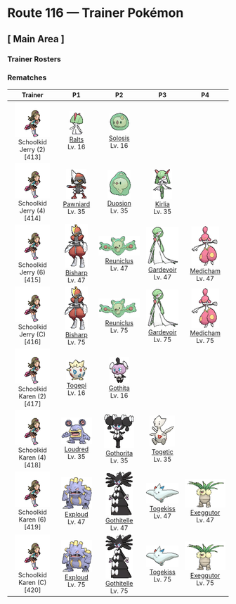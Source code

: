 # Route 116 — Trainer Pokémon

## [ Main Area ]

### Trainer Rosters

### Rematches

| Trainer | P1 | P2 | P3 | P4 |
|:-------:|:--:|:--:|:--:|:--:|
| ![Schoolkid Jerry (2)](../../assets/trainers/schoolkid.png "Schoolkid Jerry (2)")<br>Schoolkid Jerry (2) [413] | <div class="sprite-cell">![Ralts](../../assets/sprites/ralts/front.gif "Ralts: Ralts has the ability to sense the emotions of people. If its Trainer is in a cheerful mood, this Pokémon grows cheerful and joyous in the same way.")<br>[Ralts](../../pokemon/ralts.md)<br>Lv. 16</div> | <div class="sprite-cell">![Solosis](../../assets/sprites/solosis/front.gif "Solosis: They drive away attackers by unleashing psychic power. They can use telepathy to talk with others.")<br>[Solosis](../../pokemon/solosis.md)<br>Lv. 16</div> |
| ![Schoolkid Jerry (4)](../../assets/trainers/schoolkid.png "Schoolkid Jerry (4)")<br>Schoolkid Jerry (4) [414] | <div class="sprite-cell">![Pawniard](../../assets/sprites/pawniard/front.gif "Pawniard: Ignoring their injuries, groups attack by sinking the blades that cover their bodies into their prey.")<br>[Pawniard](../../pokemon/pawniard.md)<br>Lv. 35</div> | <div class="sprite-cell">![Duosion](../../assets/sprites/duosion/front.gif "Duosion: When their two divided brains think the same thoughts, their psychic power is maximized.")<br>[Duosion](../../pokemon/duosion.md)<br>Lv. 35</div> | <div class="sprite-cell">![Kirlia](../../assets/sprites/kirlia/front.gif "Kirlia: Kirlia uses the horns on its head to amplify its psychokinetic power. When the Pokémon uses its power, the air around it becomes distorted, creating mirages of nonexistent scenery.")<br>[Kirlia](../../pokemon/kirlia.md)<br>Lv. 35</div> |
| ![Schoolkid Jerry (6)](../../assets/trainers/schoolkid.png "Schoolkid Jerry (6)")<br>Schoolkid Jerry (6) [415] | <div class="sprite-cell">![Bisharp](../../assets/sprites/bisharp/front.gif "Bisharp: Bisharp pursues prey in the company of a large group of Pawniard. Then Bisharp finishes off the prey.")<br>[Bisharp](../../pokemon/bisharp.md)<br>Lv. 47</div> | <div class="sprite-cell">![Reuniclus](../../assets/sprites/reuniclus/front.gif "Reuniclus: When Reuniclus shake hands, a network forms between their brains, increasing their psychic power.")<br>[Reuniclus](../../pokemon/reuniclus.md)<br>Lv. 47</div> | <div class="sprite-cell">![Gardevoir](../../assets/sprites/gardevoir/front.gif "Gardevoir: Gardevoir has the psychokinetic power to distort the dimensions and create a small black hole. This Pokémon will try to protect its Trainer even at the risk of its own life.")<br>[Gardevoir](../../pokemon/gardevoir.md)<br>Lv. 47</div> | <div class="sprite-cell">![Medicham](../../assets/sprites/medicham/front.gif "Medicham: Through the power of meditation, Medicham developed its sixth sense. It gained the ability to use psychokinetic powers. This Pokémon is known to meditate for a whole month without eating.")<br>[Medicham](../../pokemon/medicham.md)<br>Lv. 47</div> |
| ![Schoolkid Jerry (C)](../../assets/trainers/schoolkid.png "Schoolkid Jerry (C)")<br>Schoolkid Jerry (C) [416] | <div class="sprite-cell">![Bisharp](../../assets/sprites/bisharp/front.gif "Bisharp: Bisharp pursues prey in the company of a large group of Pawniard. Then Bisharp finishes off the prey.")<br>[Bisharp](../../pokemon/bisharp.md)<br>Lv. 75</div> | <div class="sprite-cell">![Reuniclus](../../assets/sprites/reuniclus/front.gif "Reuniclus: When Reuniclus shake hands, a network forms between their brains, increasing their psychic power.")<br>[Reuniclus](../../pokemon/reuniclus.md)<br>Lv. 75</div> | <div class="sprite-cell">![Gardevoir](../../assets/sprites/gardevoir/front.gif "Gardevoir: Gardevoir has the psychokinetic power to distort the dimensions and create a small black hole. This Pokémon will try to protect its Trainer even at the risk of its own life.")<br>[Gardevoir](../../pokemon/gardevoir.md)<br>Lv. 75</div> | <div class="sprite-cell">![Medicham](../../assets/sprites/medicham/front.gif "Medicham: Through the power of meditation, Medicham developed its sixth sense. It gained the ability to use psychokinetic powers. This Pokémon is known to meditate for a whole month without eating.")<br>[Medicham](../../pokemon/medicham.md)<br>Lv. 75</div> |
| ![Schoolkid Karen (2)](../../assets/trainers/schoolkid.png "Schoolkid Karen (2)")<br>Schoolkid Karen (2) [417] | <div class="sprite-cell">![Togepi](../../assets/sprites/togepi/front.gif "Togepi: As its energy, Togepi uses the positive emotions of compassion and pleasure exuded by people and Pokémon. This Pokémon stores up feelings of happiness inside its shell, then shares them with others.")<br>[Togepi](../../pokemon/togepi.md)<br>Lv. 16</div> | <div class="sprite-cell">![Gothita](../../assets/sprites/gothita/front.gif "Gothita: They intently observe both Trainers and Pokémon. Apparently, they are looking at something that only Gothita can see.")<br>[Gothita](../../pokemon/gothita.md)<br>Lv. 16</div> |
| ![Schoolkid Karen (4)](../../assets/trainers/schoolkid.png "Schoolkid Karen (4)")<br>Schoolkid Karen (4) [418] | <div class="sprite-cell">![Loudred](../../assets/sprites/loudred/front.gif "Loudred: Loudred shouts while stamping its feet. After it finishes shouting, this Pokémon becomes incapable of hearing anything for a while. This is considered to be a weak point.")<br>[Loudred](../../pokemon/loudred.md)<br>Lv. 35</div> | <div class="sprite-cell">![Gothorita](../../assets/sprites/gothorita/front.gif "Gothorita: According to many old tales, it creates friends for itself by controlling sleeping children on starry nights.")<br>[Gothorita](../../pokemon/gothorita.md)<br>Lv. 35</div> | <div class="sprite-cell">![Togetic](../../assets/sprites/togetic/front.gif "Togetic: Togetic is said to be a Pokémon that brings good fortune. When the Pokémon spots someone who is pure of heart, it is said to appear and share its happiness with that person.")<br>[Togetic](../../pokemon/togetic.md)<br>Lv. 35</div> |
| ![Schoolkid Karen (6)](../../assets/trainers/schoolkid.png "Schoolkid Karen (6)")<br>Schoolkid Karen (6) [419] | <div class="sprite-cell">![Exploud](../../assets/sprites/exploud/front.gif "Exploud: Exploud communicates its feelings to the others by emitting whistle-like sounds from the tubes on its body. This Pokémon only raises its voice when it is in battle.")<br>[Exploud](../../pokemon/exploud.md)<br>Lv. 47</div> | <div class="sprite-cell">![Gothitelle](../../assets/sprites/gothitelle/front.gif "Gothitelle: They can predict the future from the placement and movement of the stars. They can see Trainers’ life spans.")<br>[Gothitelle](../../pokemon/gothitelle.md)<br>Lv. 47</div> | <div class="sprite-cell">![Togekiss](../../assets/sprites/togekiss/front.gif "Togekiss: It shares many blessings with people who respect one another’s rights and avoid needless strife.")<br>[Togekiss](../../pokemon/togekiss.md)<br>Lv. 47</div> | <div class="sprite-cell">![Exeggutor](../../assets/sprites/exeggutor/front.gif "Exeggutor: Exeggutor originally came from the tropics. Its heads steadily grow larger from exposure to strong sunlight. It is said that when the heads fall off, they group together to form Exeggcute.")<br>[Exeggutor](../../pokemon/exeggutor.md)<br>Lv. 47</div> |
| ![Schoolkid Karen (C)](../../assets/trainers/schoolkid.png "Schoolkid Karen (C)")<br>Schoolkid Karen (C) [420] | <div class="sprite-cell">![Exploud](../../assets/sprites/exploud/front.gif "Exploud: Exploud communicates its feelings to the others by emitting whistle-like sounds from the tubes on its body. This Pokémon only raises its voice when it is in battle.")<br>[Exploud](../../pokemon/exploud.md)<br>Lv. 75</div> | <div class="sprite-cell">![Gothitelle](../../assets/sprites/gothitelle/front.gif "Gothitelle: They can predict the future from the placement and movement of the stars. They can see Trainers’ life spans.")<br>[Gothitelle](../../pokemon/gothitelle.md)<br>Lv. 75</div> | <div class="sprite-cell">![Togekiss](../../assets/sprites/togekiss/front.gif "Togekiss: It shares many blessings with people who respect one another’s rights and avoid needless strife.")<br>[Togekiss](../../pokemon/togekiss.md)<br>Lv. 75</div> | <div class="sprite-cell">![Exeggutor](../../assets/sprites/exeggutor/front.gif "Exeggutor: Exeggutor originally came from the tropics. Its heads steadily grow larger from exposure to strong sunlight. It is said that when the heads fall off, they group together to form Exeggcute.")<br>[Exeggutor](../../pokemon/exeggutor.md)<br>Lv. 75</div> |

